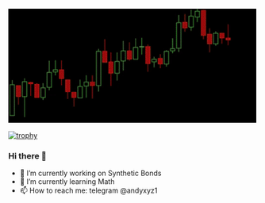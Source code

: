 [![](https://raw.githubusercontent.com/AndreiD/AndreiD/main/githubgif.gif)](https://github.com/AndreiD/)

[![trophy](https://github-profile-trophy.vercel.app/?username=AndreiD)](https://github.com/AndreiD/github-profile-trophy)

### Hi there 👋

- 🔭 I’m currently working on Synthetic Bonds
- 🌱 I’m currently learning Math
- 📫 How to reach me: telegram @andyxyz1
